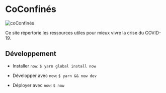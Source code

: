 # CoConfinés

![coConfinés](https://co-confines.fr/og-image.png "coConfinés")

Ce site répertorie les ressources utiles pour mieux vivre la crise du COVID-19.

## Développement

- Installer `now`:
  `$ yarn global install now`

- Développer avec `now`:
  `$ yarn && now dev`

- Déployer avec `now`:
  `$ now`
